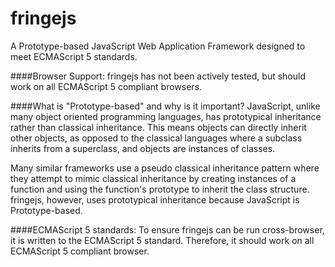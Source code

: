 fringejs
========
A Prototype-based JavaScript Web Application Framework designed to meet ECMAScript 5 standards.

####Browser Support:
fringejs has not been actively tested, but should work on all ECMAScript 5 compliant browsers.


####What is "Prototype-based" and why is it important?
JavaScript, unlike many object oriented programming languages, has prototypical inheritance rather than classical inheritance.
This means objects can directly inherit other objects, as opposed to the classical languages where a subclass inherits from a superclass, and objects are instances of classes.

Many similar frameworks use a pseudo classical inheritance pattern where they attempt to mimic classical inheritance by creating instances of a function and using the function's prototype to inherit the class structure. fringejs, however, uses prototypical inheritance because JavaScript is Prototype-based.


####ECMAScript 5 standards:
To ensure fringejs can be run cross-browser, it is written to the ECMAScript 5 standard. Therefore, it should work on all ECMAScript 5 compliant browser.
